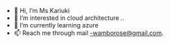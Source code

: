 - 👋 Hi, I’m Ms Kariuki
- 👀 I’m interested in cloud architecture ..
- 🌱 I’m currently learning azure 
- 📫 Reach me through mail -wamborose@gmail.com.

<!---
Rosek97/Rosek97 is a ✨ special ✨ repository because its `README.md` (this file) appears on your GitHub profile.
You can click the Preview link to take a look at your changes.
--->
